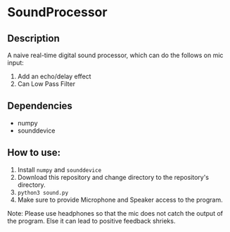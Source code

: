 # SoundProcessor

## Description
A naive real-time digital sound processor, which can do the follows on mic input:
1. Add an echo/delay effect
2. Can Low Pass Filter

## Dependencies
- numpy
- sounddevice

## How to use:
1. Install `numpy` and `sounddevice`
2. Download this repository and change directory to the repository's directory.
3. `python3 sound.py`
4. Make sure to provide Microphone and Speaker access to the program.

Note: Please use headphones so that the mic does not catch the output of the program. Else it can lead to positive feedback shrieks.
